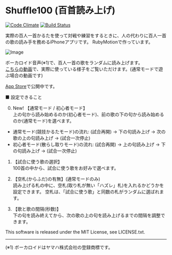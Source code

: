 Shuffle100 (百首読み上げ)
==========

[![Code Climate](https://codeclimate.com/github/satoyos/Shuffle100.png)](https://codeclimate.com/github/satoyos/Shuffle100)
[![Build Status](https://travis-ci.org/satoyos/Shuffle100.png?branch=master)](https://travis-ci.org/satoyos/Shuffle100)

実際の百人一首かるたを使って対戦や練習をするときに、人の代わりに百人一首の歌の読み手を務めるiPhoneアプリです。
RubyMotionで作っています。

![Image](http://postachio-images.s3-website-us-east-1.amazonaws.com/bdc9788b9b5c8ff218c37223f302b9a4/511242b6e6a9f3507107fc8f1c2af6e2/w600_df90791d0bf5c6022857a54b3700d61b.png)

ボーカロイド音声(※1)で、百人一首の歌をランダムに読み上げます。  
[こちらの動画](https://vimeo.com/88511077)で、実際に使っている様子をご覧いただけます。(通常モードで遊ぶ場合の動画です)    

[App Store](https://itunes.apple.com/jp/app/bai-shou-dumi-shangge/id857819404?mt=8)で公開中です。

■ 設定できること

0. New! 【通常モード / 初心者モード】  
  上の句から読み始めるのか(初心者モード)、前の歌の下の句から読み始めるのか(通常モード)を選べます。

  - 通常モード(競技かるたモード)の流れ: (試合再開) → 下の句読み上げ → 次の歌の上の句読み上げ → (試合一次停止)
  - 初心者モード(散らし取りモード)の流れ: (試合再開) → 上の句読み上げ → 下の句読み上げ →  (試合一次停止)


1. 【試合に使う歌の選択】  
  100首の中から、試合に使う歌をお好みで選べます。

2. 【空札(からふだ)の有無】(通常モードのみ)  
  読み上げる札の中に、空札(取り札が無い「ハズレ」札)を入れるかどうかを設定できます。
  空札は、「試合に使う歌」と同数の札がランダムに選ばれます。

3. 【歌と歌の間隔(秒数)】  
  下の句を読み終えてから、次の歌の上の句を読み上げるまでの間隔を調整できます。



This software is released under the MIT License, see LICENSE.txt.

- - -

(※1) ボーカロイドはヤマハ株式会社の登録商標です。
